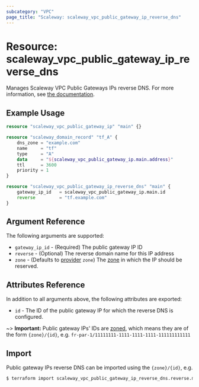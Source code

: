 ```yaml
---
subcategory: "VPC"
page_title: "Scaleway: scaleway_vpc_public_gateway_ip_reverse_dns"
---
```


# Resource: scaleway_vpc_public_gateway_ip_reverse_dns

Manages Scaleway VPC Public Gateways IPs reverse DNS.
For more information, see [the documentation](https://developers.scaleway.com/en/products/vpc-gw/api/v1/#ips-268151).

## Example Usage

```terraform
resource "scaleway_vpc_public_gateway_ip" "main" {}

resource "scaleway_domain_record" "tf_A" {
    dns_zone = "example.com"
    name     = "tf"
    type     = "A"
    data     = "${scaleway_vpc_public_gateway_ip.main.address}"
    ttl      = 3600
    priority = 1
}

resource "scaleway_vpc_public_gateway_ip_reverse_dns" "main" {
    gateway_ip_id   = scaleway_vpc_public_gateway_ip.main.id
    reverse         = "tf.example.com"
}
```

## Argument Reference

The following arguments are supported:

- `gateway_ip_id` - (Required) The public gateway IP ID
- `reverse` - (Optional) The reverse domain name for this IP address
- `zone` - (Defaults to [provider](../index.md#zone) `zone`) The [zone](../guides/regions_and_zones.md#zones) in which the IP should be reserved.

## Attributes Reference

In addition to all arguments above, the following attributes are exported:

- `id` - The ID of the public gateway IP for which the reverse DNS is configured.

~> **Important:** Public gateway IPs' IDs are [zoned](../guides/regions_and_zones.md#resource-ids), which means they are of the form `{zone}/{id}`, e.g. `fr-par-1/11111111-1111-1111-1111-111111111111`


## Import

Public gateway IPs reverse DNS can be imported using the `{zone}/{id}`, e.g.

```bash
$ terraform import scaleway_vpc_public_gateway_ip_reverse_dns.reverse.main fr-par-1/11111111-1111-1111-1111-111111111111
```

